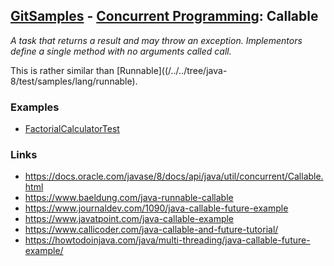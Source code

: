 ## [GitSamples](/../../tree/master) - [Concurrent Programming](/../../tree/java-8/test/samples/concurrent): Callable
<cite>A task that returns a result and may throw an exception. Implementors define a single method with no arguments called call.</cite>

This is rather similar than [Runnable]((/../../tree/java-8/test/samples/lang/runnable).

### Examples
* [FactorialCalculatorTest](FactorialCalculatorTest.java)


### Links
* https://docs.oracle.com/javase/8/docs/api/java/util/concurrent/Callable.html
* https://www.baeldung.com/java-runnable-callable
* https://www.journaldev.com/1090/java-callable-future-example
* https://www.javatpoint.com/java-callable-example
* https://www.callicoder.com/java-callable-and-future-tutorial/
* https://howtodoinjava.com/java/multi-threading/java-callable-future-example/

